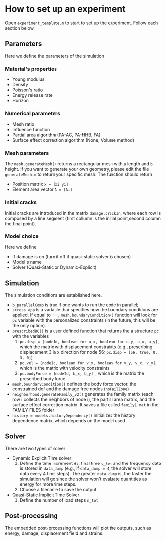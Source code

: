 # How to set up an experiment
Open `experiment_template.m` to start to set up the experiment. Follow each section below.

## Parameters
Here we define the parameters of the simulation
### Material's properties 
* Young modulus 
* Density 
* Poisson's ratio  
* Energy release rate
* Horizon
### Numerical parameters
* Mesh ratio
* Influence function
* Partial area algorithm (PA-AC, PA-HHB, FA)
* Surface effect correction algorithm (None, Volume method)
### Mesh parameters
The `mesh.generateMesh()` returns a rectangular mesh with `a` length and `b` height. If you want to generate your own geometry, please edit the file `generateMesh.m` to return your specific mesh. The function should return

* Position matrix `x = [xi yi]`
* Element area vector `A = [Ai]`
### Initial cracks
Initial cracks are introduced in the matrix `damage.crackIn`, where each row is composed by a line segment (first collumn is the initial point,second column the final point).
###  Model choice
Here we define

* If damage is on (turn it off if quasi-static solver is chosen)
* Model's name
* Solver (Quasi-Static or Dynamic-Explicit)

## Simulation
The simulation conditions are established here.

+ `b_parallelComp` is true if one wants to run the code in parallel;
+ `stress_app` is a variable that specifies how the boundary conditions are applied. If equal to `'-'`, `mesh.boundaryCondition()` function will look for `pc` variable with the personalized constraints (in the future, this will be the only option).
+ `prescribedBC()` is a user defined function that returns the a structure `pc` with the variables
    1. `pc.disp = [nodeId, boolean for u_x, boolean for u_y, u_x, u_y]`, which the matrix with displacement constraints (e.g., prescribing displacement 3 in x direction for node 56: `pc.disp = [56, true, 0, 3, 0]`) 
    2. `pc.vel = [nodeId, boolean for v_x, boolean for v_y, v_x, v_y]`, which is the matrix with velocity constraints
    3. `pc.bodyForce = [nodeId, b_x, b_y] `, which is the matrix the prescribed body force
+ `mesh.boundaryCondition()` defines the body force vector, the constrained dof and the damage free nodes (`noFailZone`)
+ `neighborhood.generateFamily_v2()` generates the family matrix (each row i collects the neighbors of node i), the partial area matrix, and the surface effect correction matrix. It saves a file called `family1.mat` in the FAMILY FILES folder
+ `history = models.historyDependency()` initializes the history dependence matrix, which depends on the model used

## Solver
There are two types of solver

* Dynamic Explicit Time solver
    1. Define the time increment `dt`, final time `t_tot` and the frequency data is stored in `data_dump` (e.g., if `data_dump = 4`, the solver will store data every 4 time steps). The greater `data_dump` is, the faster the simulation will go since the solver won't evaluate quantities as energy for more time steps.
    2. Choose a filename to save the output
* Quasi-Static Implicit Time Solver
    1. Define the number of load steps `n_tot`

## Post-processing
The embedded post-processing functions will plot the outputs, such as energy, damage, displacement field and strains.


